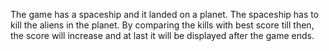 The game has a spaceship and it landed on a planet. The spaceship has to kill the aliens in the planet. By comparing the kills with best score till then, the score will increase and at last it will be displayed after the game ends. 
